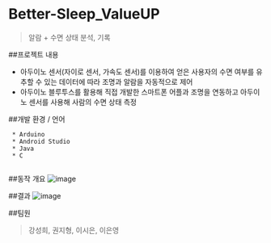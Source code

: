 # Better-Sleep_ValueUP
> 알람 + 수면 상태 분석, 기록

##프로젝트 내용
* 아두이노 센서(자이로 센서, 가속도 센서)를 이용하여 얻은 사용자의 수면 여부를 유추할 수 있는 데이터에 따라 조명과 알람을 자동적으로 제어
* 아두이노 블루투스를 활용해 직접 개발한 스마트폰 어플과 조명을 연동하고 아두이노 센서를 사용해 사람의 수면 상태 측정

##개발 환경 / 언어
```
 * Arduino
 * Android Studio
 * Java
 * C
 
```   

##동작 개요
![image](https://user-images.githubusercontent.com/59370701/92680736-9c236300-f366-11ea-9dbe-c2fd1312aae9.png)

##결과
![image](https://user-images.githubusercontent.com/59370701/92681763-79df1480-f369-11ea-846a-2faca8054095.png)


##팀원
> 강성희, 권지형, 이시은, 이은영
